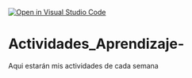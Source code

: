 [![Open in Visual Studio Code](https://classroom.github.com/assets/open-in-vscode-c66648af7eb3fe8bc4f294546bfd86ef473780cde1dea487d3c4ff354943c9ae.svg)](https://classroom.github.com/online_ide?assignment_repo_id=8478657&assignment_repo_type=AssignmentRepo)
# Actividades_Aprendizaje-
Aqui estarán mis actividades de cada semana
